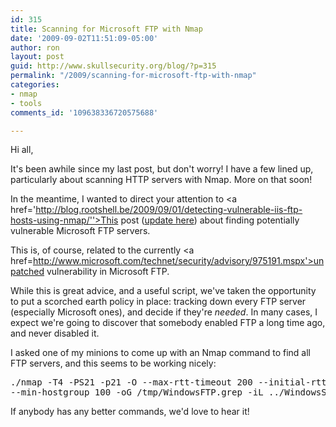 ```yaml
---
id: 315
title: Scanning for Microsoft FTP with Nmap
date: '2009-09-02T11:51:09-05:00'
author: ron
layout: post
guid: http://www.skullsecurity.org/blog/?p=315
permalink: "/2009/scanning-for-microsoft-ftp-with-nmap"
categories:
- nmap
- tools
comments_id: '109638336720575688'

---
```


Hi all,

It's been awhile since my last post, but don't worry! I have a few lined up, particularly about scanning HTTP servers with Nmap. More on that soon! 

In the meantime, I wanted to direct your attention to <a href='http://blog.rootshell.be/2009/09/01/detecting-vulnerable-iis-ftp-hosts-using-nmap/''>This post (<a href='http://blog.rootshell.be/2009/09/01/updated-iis-ftp-nmap-script/'>update here</a>) about finding potentially vulnerable Microsoft FTP servers. 
<!--more-->
This is, of course, related to the currently <a href=http://www.microsoft.com/technet/security/advisory/975191.mspx'>unpatched vulnerability in Microsoft FTP</a>. 

While this is great advice, and a useful script, we've taken the opportunity to put a scorched earth policy in place: tracking down every FTP server (especially Microsoft ones), and decide if they're <em>needed</em>. In many cases, I expect we're going to discover that somebody enabled FTP a long time ago, and never disabled it. 

I asked one of my minions to come up with an Nmap command to find all FTP servers, and this seems to be working nicely:
<pre>./nmap -T4 -PS21 -p21 -O --max-rtt-timeout 200 --initial-rtt-timeout 150 \
--min-hostgroup 100 -oG /tmp/WindowsFTP.grep -iL ../WindowsServers24</pre>

If anybody has any better commands, we'd love to hear it! 
